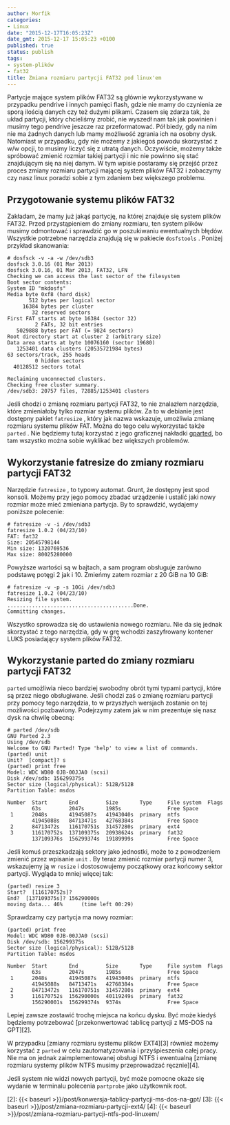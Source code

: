 ```yaml
---
author: Morfik
categories:
- Linux
date: "2015-12-17T16:05:23Z"
date_gmt: 2015-12-17 15:05:23 +0100
published: true
status: publish
tags:
- system-plików
- fat32
title: Zmiana rozmiaru partycji FAT32 pod linux'em
---
```


Partycje mające system plików FAT32 są głównie wykorzystywane w przypadku pendrive i innych pamięci
flash, gdzie nie mamy do czynienia ze sporą ilością danych czy też dużymi plikami. Czasem się zdarza
tak, że układ partycji, który chcieliśmy zrobić, nie wyszedł nam tak jak powinien i musimy tego
pendrive jeszcze raz przeformatować. Pół biedy, gdy na nim nie ma żadnych danych lub mamy możliwość
zgrania ich na osobny dysk. Natomiast w przypadku, gdy nie możemy z jakiegoś powodu skorzystać z w/w
opcji, to musimy liczyć się z utratą danych. Oczywiście, możemy także spróbować zmienić rozmiar
takiej partycji i nic nie powinno się stać znajdującym się na niej danym. W tym wpisie postaramy się
przejść przez proces zmiany rozmiaru partycji mającej system plików FAT32 i zobaczymy czy nasz linux
poradzi sobie z tym zdaniem bez większego problemu.

<!--more-->
## Przygotowanie systemu plików FAT32

Zakładam, że mamy już jakąś partycję, na której znajduje się system plików FAT32. Przed
przystąpieniem do zmiany rozmiaru, ten system plików musimy odmontować i sprawdzić go w
poszukiwaniu ewentualnych błędów. Wszystkie potrzebne narzędzia znajdują się w pakiecie
`dosfstools` . Poniżej przykład skanowania:

    # dosfsck -v -a -w /dev/sdb3
    dosfsck 3.0.16 (01 Mar 2013)
    dosfsck 3.0.16, 01 Mar 2013, FAT32, LFN
    Checking we can access the last sector of the filesystem
    Boot sector contents:
    System ID "mkdosfs"
    Media byte 0xf8 (hard disk)
           512 bytes per logical sector
         16384 bytes per cluster
            32 reserved sectors
    First FAT starts at byte 16384 (sector 32)
             2 FATs, 32 bit entries
       5029888 bytes per FAT (= 9824 sectors)
    Root directory start at cluster 2 (arbitrary size)
    Data area starts at byte 10076160 (sector 19680)
       1253401 data clusters (20535721984 bytes)
    63 sectors/track, 255 heads
             0 hidden sectors
      40128512 sectors total

    Reclaiming unconnected clusters.
    Checking free cluster summary.
    /dev/sdb3: 20757 files, 72885/1253401 clusters

Jeśli chodzi o zmianę rozmiaru partycji FAT32, to nie znalazłem narzędzia, które zmieniałoby tylko
rozmiar systemu plików. Za to w debianie jest dostępny pakiet `fatresize` , który jak nazwa
wskazuje, umożliwia zmianę rozmiaru systemu plików FAT. Można do tego celu wykorzystać także
`parted` . Nie będziemy tutaj korzystać z jego graficznej nakładki [gparted][1], bo tam wszystko
można sobie wyklikać bez większych problemów.

## Wykorzystanie fatresize do zmiany rozmiaru partycji FAT32

Narzędzie `fatresize` , to typowy automat. Grunt, że dostępny jest spod konsoli. Możemy przy jego
pomocy zbadać urządzenie i ustalić jaki nowy rozmiar może mieć zmieniana partycja. By to sprawdzić,
wydajemy poniższe polecenie:

    # fatresize -v -i /dev/sdb3
    fatresize 1.0.2 (04/23/10)
    FAT: fat32
    Size: 20545798144
    Min size: 1320769536
    Max size: 80025280000

Powyższe wartości są w bajtach, a sam program obsługuje zarówno podstawę potęgi 2 jak i 10. Zmieńmy
zatem rozmiar z 20 GiB na 10 GiB:

    # fatresize -v -p -s 10Gi /dev/sdb3
    fatresize 1.0.2 (04/23/10)
    Resizing file system.
    .........................................Done.
    Committing changes.

Wszystko sprowadza się do ustawienia nowego rozmiaru. Nie da się jednak skorzystać z tego narzędzia,
gdy w grę wchodzi zaszyfrowany kontener LUKS posiadający system plików FAT32.

## Wykorzystanie parted do zmiany rozmiaru partycji FAT32

`parted` umożliwia nieco bardziej swobodny obrót tymi typami partycji, które są przez niego
obsługiwane. Jeśli chodzi zaś o zmianę rozmiaru partycji przy pomocy tego narzędzia, to w
przyszłych wersjach zostanie on tej możliwości pozbawiony. Podejrzymy zatem jak w nim prezentuje
się nasz dysk na chwilę obecną:

    # parted /dev/sdb
    GNU Parted 2.3
    Using /dev/sdb
    Welcome to GNU Parted! Type 'help' to view a list of commands.
    (parted) unit
    Unit?  [compact]? s
    (parted) print free
    Model: WDC WD80 0JB-00JJA0 (scsi)
    Disk /dev/sdb: 156299375s
    Sector size (logical/physical): 512B/512B
    Partition Table: msdos

    Number  Start       End         Size       Type     File system  Flags
            63s         2047s       1985s               Free Space
     1      2048s       41945087s   41943040s  primary  ntfs
            41945088s   84713471s   42768384s           Free Space
     2      84713472s   116170751s  31457280s  primary  ext4
     3      116170752s  137109375s  20938624s  primary  fat32
            137109376s  156299374s  19189999s           Free Space

Jeśli komuś przeszkadzają sektory jako jednostki, może to z powodzeniem zmienić przez wpisanie
`unit` . By teraz zmienić rozmiar partycji numer 3, wskazujemy ją w `resize` i dostosowujemy
początkowy oraz końcowy sektor partycji. Wygląda to mniej więcej tak:

    (parted) resize 3
    Start?  [116170752s]?
    End?  [137109375s]? 156290000s
    moving data... 46%      (time left 00:29)

Sprawdzamy czy partycja ma nowy rozmiar:

    (parted) print free
    Model: WDC WD80 0JB-00JJA0 (scsi)
    Disk /dev/sdb: 156299375s
    Sector size (logical/physical): 512B/512B
    Partition Table: msdos

    Number  Start       End         Size       Type     File system  Flags
            63s         2047s       1985s               Free Space
     1      2048s       41945087s   41943040s  primary  ntfs
            41945088s   84713471s   42768384s           Free Space
     2      84713472s   116170751s  31457280s  primary  ext4
     3      116170752s  156290000s  40119249s  primary  fat32
            156290001s  156299374s  9374s               Free Space

Lepiej zawsze zostawić trochę miejsca na końcu dysku. Być może kiedyś będziemy potrzebować
[przekonwertować tablicę partycji z MS-DOS na GPT][2].

W przypadku [zmiany rozmiaru systemu plików EXT4][3] również możemy korzystać z `parted` w celu
zautomatyzowania i przyśpieszenia całej pracy. Nie ma on jednak zaimplementowanej obsługi NTFS i
ewentualną [zmianę rozmiaru systemy plików NTFS musimy przeprowadzać ręcznie][4].

Jeśli system nie widzi nowych partycji, być może pomocne okaże się wydanie w terminalu polecenia
`partprobe` jako użytkownik root.


[1]: http://gparted.org/
[2]: {{< baseurl >}}/post/konwersja-tablicy-partycji-ms-dos-na-gpt/
[3]: {{< baseurl >}}/post/zmiana-rozmiaru-partycji-ext4/
[4]: {{< baseurl >}}/post/zmiana-rozmiaru-partycji-ntfs-pod-linuxem/
